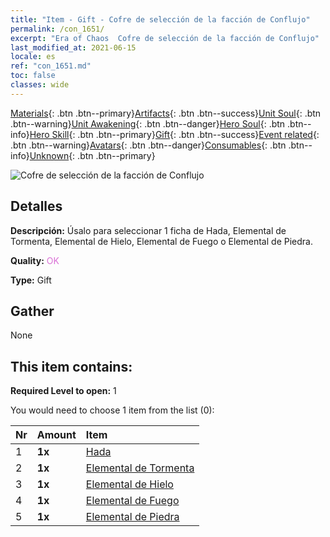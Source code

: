 ```yaml
---
title: "Item - Gift - Cofre de selección de la facción de Conflujo"
permalink: /con_1651/
excerpt: "Era of Chaos  Cofre de selección de la facción de Conflujo"
last_modified_at: 2021-06-15
locale: es
ref: "con_1651.md"
toc: false
classes: wide
---
```

 [Materials](/ItemsES/){: .btn .btn--primary}[Artifacts](/ItemsES/Artifacts/){: .btn .btn--success}[Unit Soul](/ItemsES/UnitSoul/){: .btn .btn--warning}[Unit Awakening](/ItemsES/UnitAwakening/){: .btn .btn--danger}[Hero Soul](/ItemsES/HeroSoul/){: .btn .btn--info}[Hero Skill](/ItemsES/HeroSkill/){: .btn .btn--primary}[Gift](/ItemsES/Gift/){: .btn .btn--success}[Event related](/ItemsES/Events/){: .btn .btn--warning}[Avatars](/ItemsES/Avatars/){: .btn .btn--danger}[Consumables](/ItemsES/Consumables/){: .btn .btn--info}[Unknown](/ItemsES/Unknown/){: .btn .btn--primary}

 ![Cofre de selección de la facción de Conflujo](/images/t/i_907267.png)

## Detalles
 **Descripción:** Úsalo para seleccionar 1 ficha de Hada, Elemental de Tormenta, Elemental de Hielo, Elemental de Fuego o Elemental de Piedra.

 **Quality:** <span style="color: #DA70D6">OK</span>

 **Type:** Gift

## Gather

  None

## This item contains:

 **Required Level to open:** 1

 You would need to choose 1 item from the list (0):

  | Nr | Amount |     Item    |
  |:---|:-------|:------------|
  | 1 |  **1x** | [Hada](/ItemsES/unt_262/) |  | 
  | 2 |  **1x** | [Elemental de Tormenta](/ItemsES/unt_263/) |  | 
  | 3 |  **1x** | [Elemental de Hielo](/ItemsES/unt_264/) |  | 
  | 4 |  **1x** | [Elemental de Fuego](/ItemsES/unt_265/) |  | 
  | 5 |  **1x** | [Elemental de Piedra](/ItemsES/unt_266/) |  | 
